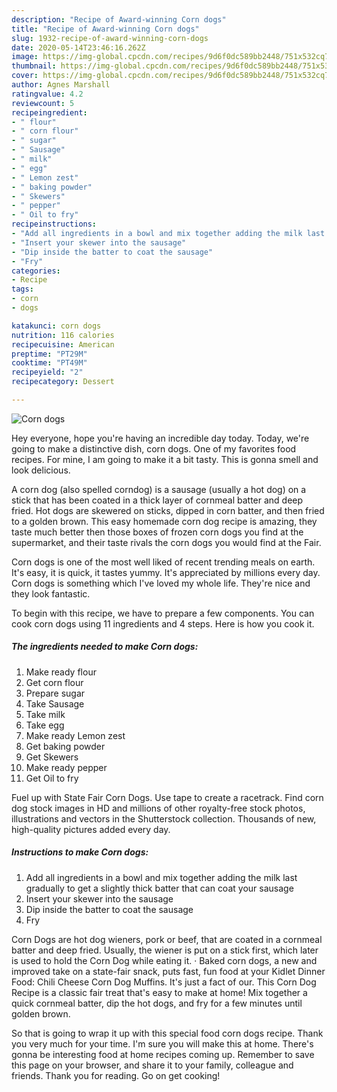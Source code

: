```yaml
---
description: "Recipe of Award-winning Corn dogs"
title: "Recipe of Award-winning Corn dogs"
slug: 1932-recipe-of-award-winning-corn-dogs
date: 2020-05-14T23:46:16.262Z
image: https://img-global.cpcdn.com/recipes/9d6f0dc589bb2448/751x532cq70/corn-dogs-recipe-main-photo.jpg
thumbnail: https://img-global.cpcdn.com/recipes/9d6f0dc589bb2448/751x532cq70/corn-dogs-recipe-main-photo.jpg
cover: https://img-global.cpcdn.com/recipes/9d6f0dc589bb2448/751x532cq70/corn-dogs-recipe-main-photo.jpg
author: Agnes Marshall
ratingvalue: 4.2
reviewcount: 5
recipeingredient:
- " flour"
- " corn flour"
- " sugar"
- " Sausage"
- " milk"
- " egg"
- " Lemon zest"
- " baking powder"
- " Skewers"
- " pepper"
- " Oil to fry"
recipeinstructions:
- "Add all ingredients in a bowl and mix together adding the milk last gradually to get a slightly thick batter that can coat your sausage"
- "Insert your skewer into the sausage"
- "Dip inside the batter to coat the sausage"
- "Fry"
categories:
- Recipe
tags:
- corn
- dogs

katakunci: corn dogs 
nutrition: 116 calories
recipecuisine: American
preptime: "PT29M"
cooktime: "PT49M"
recipeyield: "2"
recipecategory: Dessert

---
```



![Corn dogs](https://img-global.cpcdn.com/recipes/9d6f0dc589bb2448/751x532cq70/corn-dogs-recipe-main-photo.jpg)

Hey everyone, hope you're having an incredible day today. Today, we're going to make a distinctive dish, corn dogs. One of my favorites food recipes. For mine, I am going to make it a bit tasty. This is gonna smell and look delicious.

A corn dog (also spelled corndog) is a sausage (usually a hot dog) on a stick that has been coated in a thick layer of cornmeal batter and deep fried. Hot dogs are skewered on sticks, dipped in corn batter, and then fried to a golden brown. This easy homemade corn dog recipe is amazing, they taste much better then those boxes of frozen corn dogs you find at the supermarket, and their taste rivals the corn dogs you would find at the Fair.

Corn dogs is one of the most well liked of recent trending meals on earth. It's easy, it is quick, it tastes yummy. It's appreciated by millions every day. Corn dogs is something which I've loved my whole life. They're nice and they look fantastic.


To begin with this recipe, we have to prepare a few components. You can cook corn dogs using 11 ingredients and 4 steps. Here is how you cook it.

<!--inarticleads1-->

##### The ingredients needed to make Corn dogs:

1. Make ready  flour
1. Get  corn flour
1. Prepare  sugar
1. Take  Sausage
1. Take  milk
1. Take  egg
1. Make ready  Lemon zest
1. Get  baking powder
1. Get  Skewers
1. Make ready  pepper
1. Get  Oil to fry


Fuel up with State Fair Corn Dogs. Use tape to create a racetrack. Find corn dog stock images in HD and millions of other royalty-free stock photos, illustrations and vectors in the Shutterstock collection. Thousands of new, high-quality pictures added every day. 

<!--inarticleads2-->

##### Instructions to make Corn dogs:

1. Add all ingredients in a bowl and mix together adding the milk last gradually to get a slightly thick batter that can coat your sausage
1. Insert your skewer into the sausage
1. Dip inside the batter to coat the sausage
1. Fry


Corn Dogs are hot dog wieners, pork or beef, that are coated in a cornmeal batter and deep fried. Usually, the wiener is put on a stick first, which later is used to hold the Corn Dog while eating it. · Baked corn dogs, a new and improved take on a state-fair snack, puts fast, fun food at your Kidlet Dinner Food: Chili Cheese Corn Dog Muffins. It&#39;s just a fact of our. This Corn Dog Recipe is a classic fair treat that&#39;s easy to make at home! Mix together a quick cornmeal batter, dip the hot dogs, and fry for a few minutes until golden brown. 

So that is going to wrap it up with this special food corn dogs recipe. Thank you very much for your time. I'm sure you will make this at home. There's gonna be interesting food at home recipes coming up. Remember to save this page on your browser, and share it to your family, colleague and friends. Thank you for reading. Go on get cooking!
